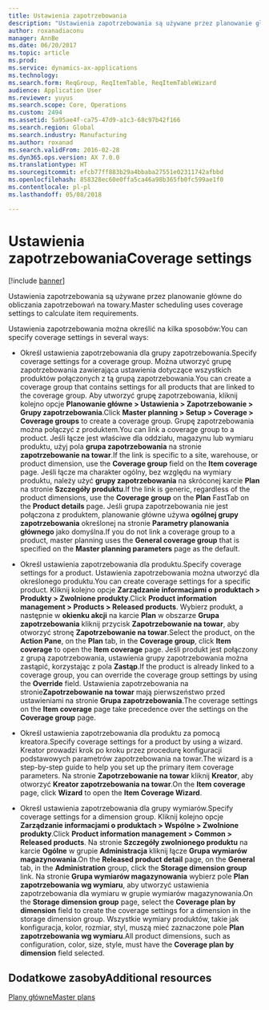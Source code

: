 ```yaml
---
title: Ustawienia zapotrzebowania
description: "Ustawienia zapotrzebowania są używane przez planowanie główne do obliczania zapotrzebowań na towary."
author: roxanadiaconu
manager: AnnBe
ms.date: 06/20/2017
ms.topic: article
ms.prod: 
ms.service: dynamics-ax-applications
ms.technology: 
ms.search.form: ReqGroup, ReqItemTable, ReqItemTableWizard
audience: Application User
ms.reviewer: yuyus
ms.search.scope: Core, Operations
ms.custom: 2494
ms.assetid: 5a95ae4f-ca75-47d9-a1c3-68c97b42f166
ms.search.region: Global
ms.search.industry: Manufacturing
ms.author: roxanad
ms.search.validFrom: 2016-02-28
ms.dyn365.ops.version: AX 7.0.0
ms.translationtype: HT
ms.sourcegitcommit: efcb77ff883b29a4bbaba27551e02311742afbbd
ms.openlocfilehash: 858328ec60e0ffa5ca46a98b365fb0fc599ae1f0
ms.contentlocale: pl-pl
ms.lasthandoff: 05/08/2018

---
```


# <a name="coverage-settings"></a><span data-ttu-id="2eef2-103">Ustawienia zapotrzebowania</span><span class="sxs-lookup"><span data-stu-id="2eef2-103">Coverage settings</span></span>

[!include [banner](../includes/banner.md)]

<span data-ttu-id="2eef2-104">Ustawienia zapotrzebowania są używane przez planowanie główne do obliczania zapotrzebowań na towary.</span><span class="sxs-lookup"><span data-stu-id="2eef2-104">Master scheduling uses coverage settings to calculate item requirements.</span></span> 

<span data-ttu-id="2eef2-105">Ustawienia zapotrzebowania można określić na kilka sposobów:</span><span class="sxs-lookup"><span data-stu-id="2eef2-105">You can specify coverage settings in several ways:</span></span>

-   <span data-ttu-id="2eef2-106">Określ ustawienia zapotrzebowania dla grupy zapotrzebowania.</span><span class="sxs-lookup"><span data-stu-id="2eef2-106">Specify coverage settings for a coverage group.</span></span> <span data-ttu-id="2eef2-107">Można utworzyć grupę zapotrzebowania zawierająca ustawienia dotyczące wszystkich produktów połączonych z tą grupą zapotrzebowania.</span><span class="sxs-lookup"><span data-stu-id="2eef2-107">You can create a coverage group that contains settings for all products that are linked to the coverage group.</span></span> <span data-ttu-id="2eef2-108">Aby utworzyć grupę zapotrzebowania, kliknij kolejno opcje **Planowanie główne &gt; Ustawienia &gt; Zapotrzebowanie &gt; Grupy zapotrzebowania**.</span><span class="sxs-lookup"><span data-stu-id="2eef2-108">Click **Master planning &gt; Setup &gt; Coverage &gt; Coverage groups** to create a coverage group.</span></span> <span data-ttu-id="2eef2-109">Grupę zapotrzebowania można połączyć z produktem.</span><span class="sxs-lookup"><span data-stu-id="2eef2-109">You can link a coverage group to a product.</span></span> <span data-ttu-id="2eef2-110">Jeśli łącze jest właściwe dla oddziału, magazynu lub wymiaru produktu, użyj pola **grupa zapotrzebowania** na stronie **zapotrzebowanie na towar**.</span><span class="sxs-lookup"><span data-stu-id="2eef2-110">If the link is specific to a site, warehouse, or product dimension, use the **Coverage group** field on the **Item coverage** page.</span></span> <span data-ttu-id="2eef2-111">Jeśli łącze ma charakter ogólny, bez względu na wymiary produktu, należy użyć **grupy zapotrzebowania** na skróconej karcie **Plan** na stronie **Szczegóły produktu**.</span><span class="sxs-lookup"><span data-stu-id="2eef2-111">If the link is generic, regardless of the product dimensions, use the **Coverage group** on the **Plan** FastTab on the **Product details** page.</span></span> <span data-ttu-id="2eef2-112">Jeśli grupa zapotrzebowania nie jest połączona z produktem, planowanie główne używa **ogólnej grupy zapotrzebowania** określonej na stronie **Parametry planowania głównego** jako domyślna.</span><span class="sxs-lookup"><span data-stu-id="2eef2-112">If you do not link a coverage group to a product, master planning uses the **General coverage group** that is specified on the **Master planning parameters** page as the default.</span></span>

-   <span data-ttu-id="2eef2-113">Określ ustawienia zapotrzebowania dla produktu.</span><span class="sxs-lookup"><span data-stu-id="2eef2-113">Specify coverage settings for a product.</span></span> <span data-ttu-id="2eef2-114">Ustawienia zapotrzebowania można utworzyć dla określonego produktu.</span><span class="sxs-lookup"><span data-stu-id="2eef2-114">You can create coverage settings for a specific product.</span></span> <span data-ttu-id="2eef2-115">Kliknij kolejno opcje **Zarządzanie informacjami o produktach &gt; Produkty &gt; Zwolnione produkty**.</span><span class="sxs-lookup"><span data-stu-id="2eef2-115">Click **Product information management &gt; Products &gt; Released products**.</span></span> <span data-ttu-id="2eef2-116">Wybierz produkt, a następnie w **okienku akcji** na karcie **Plan** w obszarze **Grupa zapotrzebowania** kliknij przycisk **Zapotrzebowanie na towar**, aby otworzyć stronę **Zapotrzebowanie na towar**.</span><span class="sxs-lookup"><span data-stu-id="2eef2-116">Select the product, on the **Action Pane**, on the **Plan** tab, in the **Coverage group**, click **Item coverage** to open the **Item coverage** page.</span></span> <span data-ttu-id="2eef2-117">Jeśli produkt jest połączony z grupą zapotrzebowania, ustawienia grupy zapotrzebowania można zastąpić, korzystając z pola **Zastąp**.</span><span class="sxs-lookup"><span data-stu-id="2eef2-117">If the product is already linked to a coverage group, you can override the coverage group settings by using the **Override** field.</span></span> <span data-ttu-id="2eef2-118">Ustawienia zapotrzebowania na stronie**Zapotrzebowanie na towar** mają pierwszeństwo przed ustawieniami na stronie **Grupa zapotrzebowania**.</span><span class="sxs-lookup"><span data-stu-id="2eef2-118">The coverage settings on the **Item coverage** page take precedence over the settings on the **Coverage group** page.</span></span>

<!-- -->

-   <span data-ttu-id="2eef2-119">Określ ustawienia zapotrzebowania dla produktu za pomocą kreatora.</span><span class="sxs-lookup"><span data-stu-id="2eef2-119">Specify coverage settings for a product by using a wizard.</span></span> <span data-ttu-id="2eef2-120">Kreator prowadzi krok po kroku przez procedurę konfiguracji podstawowych parametrów zapotrzebowania na towar.</span><span class="sxs-lookup"><span data-stu-id="2eef2-120">The wizard is a step-by-step guide to help you set up the primary item coverage parameters.</span></span> <span data-ttu-id="2eef2-121">Na stronie **Zapotrzebowanie na towar** kliknij **Kreator**, aby otworzyć **Kreator zapotrzebowania na towar**.</span><span class="sxs-lookup"><span data-stu-id="2eef2-121">On the **Item coverage** page, click **Wizard** to open the **Item Coverage Wizard**.</span></span>

<!-- -->

- <span data-ttu-id="2eef2-122">Określ ustawienia zapotrzebowania dla grupy wymiarów.</span><span class="sxs-lookup"><span data-stu-id="2eef2-122">Specify coverage settings for a dimension group.</span></span> <span data-ttu-id="2eef2-123">Kliknij kolejno opcje **Zarządzanie informacjami o produktach &gt; Wspólne &gt; Zwolnione produkty**.</span><span class="sxs-lookup"><span data-stu-id="2eef2-123">Click **Product information management &gt; Common &gt; Released products**.</span></span> <span data-ttu-id="2eef2-124">Na stronie **Szczegóły zwolnionego produktu** na karcie **Ogólne** w grupie **Administracja** kliknij łącze **Grupa wymiarów magazynowania**.</span><span class="sxs-lookup"><span data-stu-id="2eef2-124">On the **Released product detail** page, on the **General** tab, in the **Administration** group, click the **Storage dimension group** link.</span></span> <span data-ttu-id="2eef2-125">Na stronie **Grupa wymiarów magazynowania** wybierz pole **Plan zapotrzebowania wg wymiaru**, aby utworzyć ustawienia zapotrzebowania dla wymiaru w grupie wymiarów magazynowania.</span><span class="sxs-lookup"><span data-stu-id="2eef2-125">On the **Storage dimension group** page, select the **Coverage plan by dimension** field to create the coverage settings for a dimension in the storage dimension group.</span></span> <span data-ttu-id="2eef2-126">Wszystkie wymiary produktów, takie jak konfiguracja, kolor, rozmiar, styl, muszą mieć zaznaczone pole **Plan zapotrzebowania wg wymiaru**.</span><span class="sxs-lookup"><span data-stu-id="2eef2-126">All product dimensions, such as configuration, color, size, style, must have the **Coverage plan by dimension** field selected.</span></span>



<a name="additional-resources"></a><span data-ttu-id="2eef2-127">Dodatkowe zasoby</span><span class="sxs-lookup"><span data-stu-id="2eef2-127">Additional resources</span></span>
--------

[<span data-ttu-id="2eef2-128">Plany główne</span><span class="sxs-lookup"><span data-stu-id="2eef2-128">Master plans</span></span>](master-plans.md)




